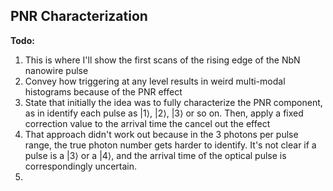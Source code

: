 ## PNR Characterization

**Todo:**
1. This is where I'll show the first scans of the rising edge of the NbN nanowire pulse
2. Convey how triggering at any level results in weird multi-modal histograms because of the PNR effect
3. State that initially the idea was to fully characterize the PNR component, as in identify each pulse as $|1\rangle$, $|2\rangle$, $|3\rangle$ or so on. Then, apply a fixed correction value to the arrival time the cancel out the effect
4. That approach didn't work out because in the 3 photons per pulse range, the true photon number gets harder to identify. It's not clear if a pulse is a $|3\rangle$ or a $|4\rangle$, and the arrival time of the optical pulse is correspondingly uncertain. 
5. 